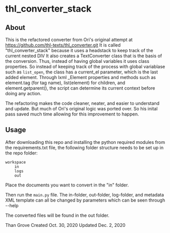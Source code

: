 # thl_converter_stack

## About
This is the refactored converter from Ori's original attempt at https://github.com/thl-texts/thl_converter.git
It is called "thl_converter_stack" because it uses a headstack to keep track of the current nested DIV
It also creates a TextConverter class that is the basis of the conversion. Thus, instead of having global
variables it uses class properties. So instead of keeping track of the process with global variablase such as 
`list_open`, the class has a current_el parameter, which is the last added element. Through lxml _Element properties
and methods such as element.tag (for tag name), list(element) for children, and element.getparent(), the script can 
determine its current context before doing any action.

The refactoring makes the code cleaner, neater, and easier to understand and update. But much of Ori's original logic
was ported over. So his inital pass saved much time allowing for this improvement to happen.

## Usage
After downloading this repo and installing the python required modules from the requirements.txt file, 
the following folder structure needs to be set up in the repo folder:

    workspace
        in
        logs
        out

Place the documents you want to convert in the "in" folder.

Then run the `main.py` file. The in-folder, out-folder, log-folder, and metadata XML template can all be changed by 
parameters which can be seen through --help

The converted files will be found in the out folder.

Than Grove
Created Oct. 30, 2020
Updated Dec. 2, 2020

